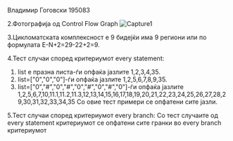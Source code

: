 Владимир Гоговски 195083

2.Фотографија од Control Flow Graph
![Capture1](https://user-images.githubusercontent.com/82286248/171283222-5528b6bf-ac5c-4d9f-9ebe-ae3c10b961d9.JPG)

3.Цикломатската комплексност е 9 бидејќи има 9 региони или по формулата E-N+2=29-22+2=9.

4.Тест случаи според критериумот every statement:
  1. list e празна листа-ѓи опфаќа јазлите 1,2,3,4,35.
  2. list=["0","0","0"]-ѓи опфаќа јазлите 1,2,5,6,7,8,9,35.
  3. list=["0","#","0","#","0","#","0","#","0"]-ѓи опфаќа јазлите 1,2,5,6,7,10,11.1,11.2,11.3,12,13,14,15,16,17,18,19,20,21,22,23,24,25,26,27,28,29,30,31,32,33,34,35
  Со овие тест примери се опфатени сите јазли.
  
5.Тест случаи според критериумот every branch: 
  Со тест случаите од every statement критериумот се опфатени сите гранки во every branch критериумот


